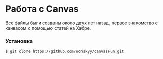 # Работа с Canvas

Все файлы были созданы около двух лет назад, первое знакомство с канвасом с помощью статей на Хабре.
### Установка
```sh
$ git clone https://github.com/ocnskyy/canvasFun.git
```